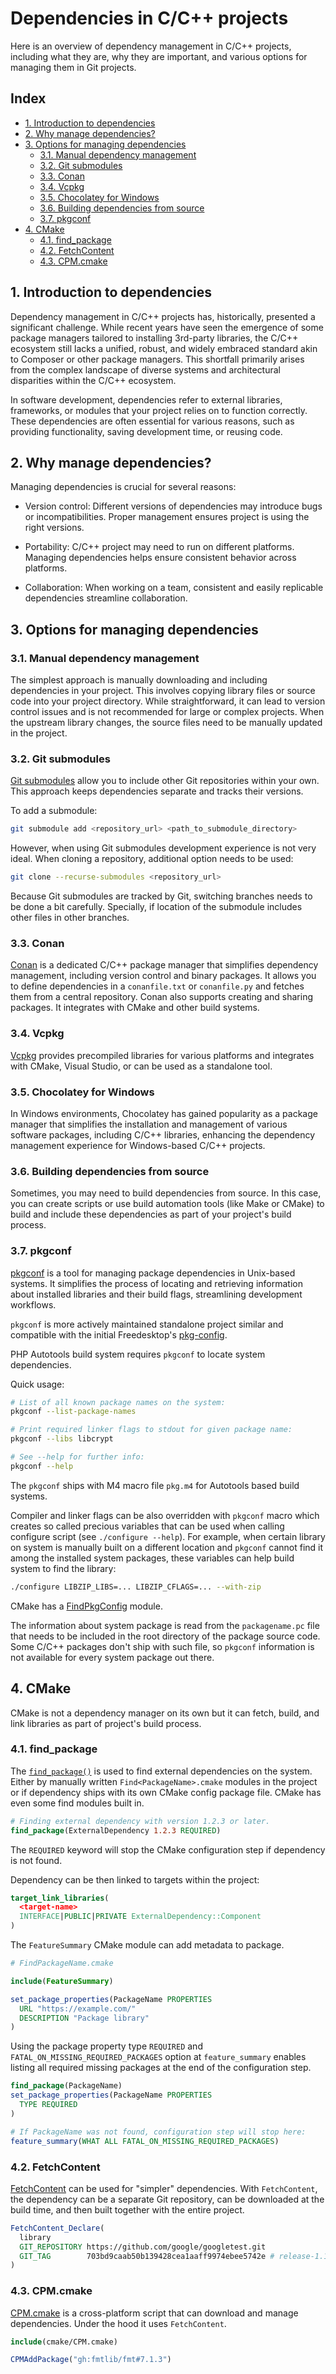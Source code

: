 # Dependencies in C/C++ projects

Here is an overview of dependency management in C/C++ projects, including what
they are, why they are important, and various options for managing them in Git
projects.

## Index

* [1. Introduction to dependencies](#1-introduction-to-dependencies)
* [2. Why manage dependencies?](#2-why-manage-dependencies)
* [3. Options for managing dependencies](#3-options-for-managing-dependencies)
  * [3.1. Manual dependency management](#31-manual-dependency-management)
  * [3.2. Git submodules](#32-git-submodules)
  * [3.3. Conan](#33-conan)
  * [3.4. Vcpkg](#34-vcpkg)
  * [3.5. Chocolatey for Windows](#35-chocolatey-for-windows)
  * [3.6. Building dependencies from source](#36-building-dependencies-from-source)
  * [3.7. pkgconf](#37-pkgconf)
* [4. CMake](#4-cmake)
  * [4.1. find\_package](#41-find_package)
  * [4.2. FetchContent](#42-fetchcontent)
  * [4.3. CPM.cmake](#43-cpmcmake)

## 1. Introduction to dependencies

Dependency management in C/C++ projects has, historically, presented a
significant challenge. While recent years have seen the emergence of some
package managers tailored to installing 3rd-party libraries, the C/C++ ecosystem
still lacks a unified, robust, and widely embraced standard akin to Composer or
other package managers. This shortfall primarily arises from the complex
landscape of diverse systems and architectural disparities within the C/C++
ecosystem.

In software development, dependencies refer to external libraries, frameworks,
or modules that your project relies on to function correctly. These dependencies
are often essential for various reasons, such as providing functionality, saving
development time, or reusing code.

## 2. Why manage dependencies?

Managing dependencies is crucial for several reasons:

* Version control: Different versions of dependencies may introduce bugs or
  incompatibilities. Proper management ensures project is using the right
  versions.

* Portability: C/C++ project may need to run on different platforms. Managing
  dependencies helps ensure consistent behavior across platforms.

* Collaboration: When working on a team, consistent and easily replicable
  dependencies streamline collaboration.

## 3. Options for managing dependencies

### 3.1. Manual dependency management

The simplest approach is manually downloading and including dependencies in
your project. This involves copying library files or source code into your
project directory. While straightforward, it can lead to version control issues
and is not recommended for large or complex projects. When the upstream library
changes, the source files need to be manually updated in the project.

### 3.2. Git submodules

[Git submodules](https://git-scm.com/book/en/v2/Git-Tools-Submodules) allow you
to include other Git repositories within your own. This approach keeps
dependencies separate and tracks their versions.

To add a submodule:

```sh
git submodule add <repository_url> <path_to_submodule_directory>
```

However, when using Git submodules development experience is not very ideal.
When cloning a repository, additional option needs to be used:

```sh
git clone --recurse-submodules <repository_url>
```

Because Git submodules are tracked by Git, switching branches needs to be done a
bit carefully. Specially, if location of the submodule includes other files in
other branches.

### 3.3. Conan

[Conan](https://conan.io/) is a dedicated C/C++ package manager that simplifies
dependency management, including version control and binary packages. It allows
you to define dependencies in a `conanfile.txt` or `conanfile.py` and fetches
them from a central repository. Conan also supports creating and sharing
packages. It integrates with CMake and other build systems.

### 3.4. Vcpkg

[Vcpkg](https://vcpkg.io) provides precompiled libraries for various platforms
and integrates with CMake, Visual Studio, or can be used as a standalone tool.

### 3.5. Chocolatey for Windows

In Windows environments, Chocolatey has gained popularity as a package manager
that simplifies the installation and management of various software packages,
including C/C++ libraries, enhancing the dependency management experience for
Windows-based C/C++ projects.

### 3.6. Building dependencies from source

Sometimes, you may need to build dependencies from source. In this case, you can
create scripts or use build automation tools (like Make or CMake) to build and
include these dependencies as part of your project's build process.

### 3.7. pkgconf

[pkgconf](http://pkgconf.org/) is a tool for managing package dependencies in
Unix-based systems. It simplifies the process of locating and retrieving
information about installed libraries and their build flags, streamlining
development workflows.

`pkgconf` is more actively maintained standalone project similar and compatible
with the initial Freedesktop's
[pkg-config](https://gitlab.freedesktop.org/pkg-config/pkg-config).

PHP Autotools build system requires `pkgconf` to locate system dependencies.

Quick usage:

```sh
# List of all known package names on the system:
pkgconf --list-package-names

# Print required linker flags to stdout for given package name:
pkgconf --libs libcrypt

# See --help for further info:
pkgconf --help
```

The `pkgconf` ships with M4 macro file `pkg.m4` for Autotools based build
systems.

Compiler and linker flags can be also overridden with `pkgconf` macro which
creates so called precious variables that can be used when calling configure
script (see `./configure --help`). For example, when certain library on system
is manually built on a different location and `pkgconf` cannot find it among the
installed system packages, these variables can help build system to find the
library:

```sh
./configure LIBZIP_LIBS=... LIBZIP_CFLAGS=... --with-zip
```

CMake has a
[FindPkgConfig](https://cmake.org/cmake/help/latest/module/FindPkgConfig.html)
module.

The information about system package is read from the `packagename.pc` file that
needs to be included in the root directory of the package source code. Some
C/C++ packages don't ship with such file, so `pkgconf` information is not
available for every system package out there.

## 4. CMake

CMake is not a dependency manager on its own but it can fetch, build, and link
libraries as part of project's build process.

### 4.1. find_package

The
[`find_package()`](https://cmake.org/cmake/help/latest/command/find_package.html)
is used to find external dependencies on the system. Either by manually written
`Find<PackageName>.cmake` modules in the project or if dependency ships with its
own CMake config package file. CMake has even some find modules built in.

```cmake
# Finding external dependency with version 1.2.3 or later.
find_package(ExternalDependency 1.2.3 REQUIRED)
```

The `REQUIRED` keyword will stop the CMake configuration step if dependency is
not found.

Dependency can be then linked to targets within the project:

```cmake
target_link_libraries(
  <target-name>
  INTERFACE|PUBLIC|PRIVATE ExternalDependency::Component
)
```

The `FeatureSummary` CMake module can add metadata to package.

```cmake
# FindPackageName.cmake

include(FeatureSummary)

set_package_properties(PackageName PROPERTIES
  URL "https://example.com/"
  DESCRIPTION "Package library"
)
```

Using the package property type `REQUIRED` and
`FATAL_ON_MISSING_REQUIRED_PACKAGES` option at `feature_summary` enables listing
all required missing packages at the end of the configuration step.

```cmake
find_package(PackageName)
set_package_properties(PackageName PROPERTIES
  TYPE REQUIRED
)

# If PackageName was not found, configuration step will stop here:
feature_summary(WHAT ALL FATAL_ON_MISSING_REQUIRED_PACKAGES)
```

### 4.2. FetchContent

[FetchContent](https://cmake.org/cmake/help/latest/module/FetchContent.html) can
be used for "simpler" dependencies. With `FetchContent`, the dependency can be a
separate Git repository, can be downloaded at the build time, and then built
together with the entire project.

```cmake
FetchContent_Declare(
  library
  GIT_REPOSITORY https://github.com/google/googletest.git
  GIT_TAG        703bd9caab50b139428cea1aaff9974ebee5742e # release-1.10.0
)
```

### 4.3. CPM.cmake

[CPM.cmake](https://github.com/cpm-cmake/CPM.cmake) is a cross-platform script
that can download and manage dependencies. Under the hood it uses
`FetchContent`.

```cmake
include(cmake/CPM.cmake)

CPMAddPackage("gh:fmtlib/fmt#7.1.3")
```
